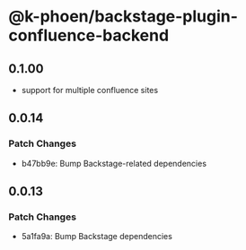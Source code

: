 # @k-phoen/backstage-plugin-confluence-backend

## 0.1.00

- support for multiple confluence sites

## 0.0.14

### Patch Changes

- b47bb9e: Bump Backstage-related dependencies

## 0.0.13

### Patch Changes

- 5a1fa9a: Bump Backstage dependencies
